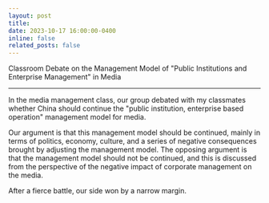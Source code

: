 ```yaml
---
layout: post
title: 
date: 2023-10-17 16:00:00-0400
inline: false
related_posts: false
---
```

Classroom Debate on the Management Model of "Public Institutions and Enterprise Management" in Media


***
In the media management class, our group debated with my classmates whether China should continue the "public institution, enterprise based operation" management model for media.

Our argument is that this management model should be continued, mainly in terms of politics, economy, culture, and a series of negative consequences brought  by adjusting the management model. The opposing argument is that the management model should not be continued, and this is discussed from the perspective of the negative impact of corporate management on the media.

After a fierce battle, our side won by a narrow margin.
